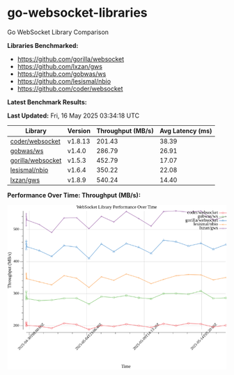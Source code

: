 # go-websocket-libraries

Go WebSocket Library Comparison

**Libraries Benchmarked:**

- https://github.com/gorilla/websocket
- https://github.com/lxzan/gws
- https://github.com/gobwas/ws
- https://github.com/lesismal/nbio
- https://github.com/coder/websocket

**Latest Benchmark Results:**

<!-- BENCHMARK_TABLE_START -->
**Last Updated:** Fri, 16 May 2025 03:34:18 UTC

| Library                                         | Version         | Throughput (MB/s) | Avg Latency (ms) |
| ----------------------------------------------- | --------------- | ----------------- | ---------------- |
| [coder/websocket](https://github.com/coder/websocket) | v1.8.13 | 201.43 | 38.39 |
| [gobwas/ws](https://github.com/gobwas/ws) | v1.4.0 | 286.79 | 26.91 |
| [gorilla/websocket](https://github.com/gorilla/websocket) | v1.5.3 | 452.79 | 17.07 |
| [lesismal/nbio](https://github.com/lesismal/nbio) | v1.6.4 | 350.22 | 22.08 |
| [lxzan/gws](https://github.com/lxzan/gws) | v1.8.9 | 540.24 | 14.40 |
<!-- BENCHMARK_TABLE_END -->

**Performance Over Time: Throughput (MB/s):**

![Benchmark Performance Graph](benchmark_performance.png)
